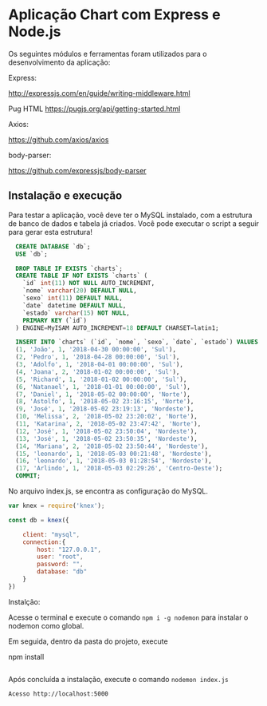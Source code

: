 # Aplicação Chart com Express e Node.js

Os seguintes módulos e ferramentas foram utilizados para o desenvolvimento da aplicação:

Express:

http://expressjs.com/en/guide/writing-middleware.html

Pug HTML
https://pugjs.org/api/getting-started.html

Axios:

https://github.com/axios/axios

body-parser:

https://github.com/expressjs/body-parser

## Instalação e execução

Para testar a aplicação, você deve ter o MySQL instalado, com a estrutura de banco de dados e tabela já criados. Você pode executar o script a seguir para gerar esta estrutura!

```sql
  CREATE DATABASE `db`;
  USE `db`;

  DROP TABLE IF EXISTS `charts`;
  CREATE TABLE IF NOT EXISTS `charts` (
    `id` int(11) NOT NULL AUTO_INCREMENT,
    `nome` varchar(20) DEFAULT NULL,
    `sexo` int(11) DEFAULT NULL,
    `date` datetime DEFAULT NULL,
    `estado` varchar(15) NOT NULL,
    PRIMARY KEY (`id`)
  ) ENGINE=MyISAM AUTO_INCREMENT=18 DEFAULT CHARSET=latin1;

  INSERT INTO `charts` (`id`, `nome`, `sexo`, `date`, `estado`) VALUES
  (1, 'João', 1, '2018-04-30 00:00:00', 'Sul'),
  (2, 'Pedro', 1, '2018-04-28 00:00:00', 'Sul'),
  (3, 'Adolfo', 1, '2018-04-01 00:00:00', 'Sul'),
  (4, 'Joana', 2, '2018-01-02 00:00:00', 'Sul'),
  (5, 'Richard', 1, '2018-01-02 00:00:00', 'Sul'),
  (6, 'Natanael', 1, '2018-01-01 00:00:00', 'Sul'),
  (7, 'Daniel', 1, '2018-05-02 00:00:00', 'Norte'),
  (8, 'Astolfo', 1, '2018-05-02 23:16:15', 'Norte'),
  (9, 'José', 1, '2018-05-02 23:19:13', 'Nordeste'),
  (10, 'Melissa', 2, '2018-05-02 23:20:02', 'Norte'),
  (11, 'Katarina', 2, '2018-05-02 23:47:42', 'Norte'),
  (12, 'José', 1, '2018-05-02 23:50:04', 'Nordeste'),
  (13, 'José', 1, '2018-05-02 23:50:35', 'Nordeste'),
  (14, 'Mariana', 2, '2018-05-02 23:50:44', 'Nordeste'),
  (15, 'leonardo', 1, '2018-05-03 00:21:48', 'Nordeste'),
  (16, 'leonardo', 1, '2018-05-03 01:28:54', 'Nordeste'),
  (17, 'Arlindo', 1, '2018-05-03 02:29:26', 'Centro-Oeste');
  COMMIT;
```

No arquivo index.js,  se encontra as configuração do MySQL.

```javascript
var knex = require('knex');

const db = knex({

    client: "mysql",
    connection:{
        host: "127.0.0.1",
        user: "root",
        password: "",
        database: "db"
    }
})
```
Instalção:

Acesse o terminal e execute o comando `npm i -g nodemon` para instalar o nodemon como global.

Em seguida, dentro da pasta do projeto, execute

npm install
```
```
Após concluída a instalação, execute o comando `nodemon index.js`

```
Acesso http://localhost:5000
```
